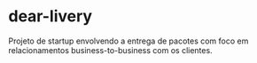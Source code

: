 # dear-livery
Projeto de startup envolvendo a entrega de pacotes com foco em relacionamentos business-to-business com os clientes.

